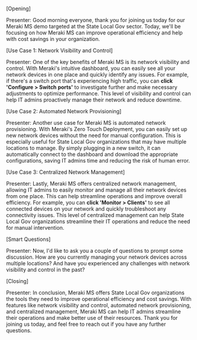 [Opening]

Presenter: Good morning everyone, thank you for joining us today for our Meraki MS demo targeted at the State Local Gov sector. Today, we'll be focusing on how Meraki MS can improve operational efficiency and help with cost savings in your organization. 

[Use Case 1: Network Visibility and Control]

Presenter: One of the key benefits of Meraki MS is its network visibility and control. With Meraki's intuitive dashboard, you can easily see all your network devices in one place and quickly identify any issues. For example, if there's a switch port that's experiencing high traffic, you can **click 'Configure > Switch ports'** to investigate further and make necessary adjustments to optimize performance. This level of visibility and control can help IT admins proactively manage their network and reduce downtime.

[Use Case 2: Automated Network Provisioning]

Presenter: Another use case for Meraki MS is automated network provisioning. With Meraki's Zero Touch Deployment, you can easily set up new network devices without the need for manual configuration. This is especially useful for State Local Gov organizations that may have multiple locations to manage. By simply plugging in a new switch, it can automatically connect to the dashboard and download the appropriate configurations, saving IT admins time and reducing the risk of human error.

[Use Case 3: Centralized Network Management]

Presenter: Lastly, Meraki MS offers centralized network management, allowing IT admins to easily monitor and manage all their network devices from one place. This can help streamline operations and improve overall efficiency. For example, you can **click 'Monitor > Clients'** to see all connected devices on your network and quickly troubleshoot any connectivity issues. This level of centralized management can help State Local Gov organizations streamline their IT operations and reduce the need for manual intervention.

[Smart Questions]

Presenter: Now, I'd like to ask you a couple of questions to prompt some discussion. How are you currently managing your network devices across multiple locations? And have you experienced any challenges with network visibility and control in the past?

[Closing]

Presenter: In conclusion, Meraki MS offers State Local Gov organizations the tools they need to improve operational efficiency and cost savings. With features like network visibility and control, automated network provisioning, and centralized management, Meraki MS can help IT admins streamline their operations and make better use of their resources. Thank you for joining us today, and feel free to reach out if you have any further questions.